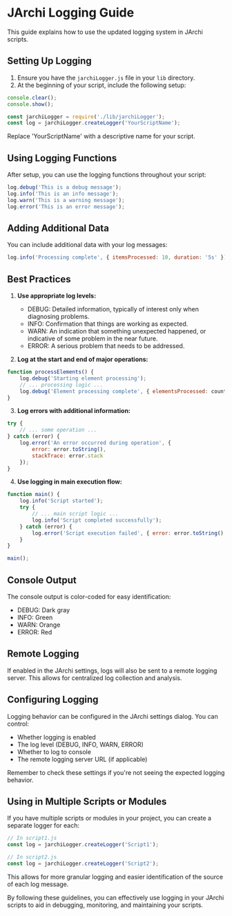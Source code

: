 # JArchi Logging Guide

This guide explains how to use the updated logging system in JArchi scripts.

## Setting Up Logging

1. Ensure you have the `jarchiLogger.js` file in your `lib` directory.
2. At the beginning of your script, include the following setup:

```javascript
console.clear();
console.show();

const jarchiLogger = require('./lib/jarchiLogger');
const log = jarchiLogger.createLogger('YourScriptName');
```

Replace 'YourScriptName' with a descriptive name for your script.

## Using Logging Functions

After setup, you can use the logging functions throughout your script:

```javascript
log.debug('This is a debug message');
log.info('This is an info message');
log.warn('This is a warning message');
log.error('This is an error message');
```

## Adding Additional Data

You can include additional data with your log messages:

```javascript
log.info('Processing complete', { itemsProcessed: 10, duration: '5s' });
```

## Best Practices

1. **Use appropriate log levels:**
   - DEBUG: Detailed information, typically of interest only when diagnosing problems.
   - INFO: Confirmation that things are working as expected.
   - WARN: An indication that something unexpected happened, or indicative of some problem in the near future.
   - ERROR: A serious problem that needs to be addressed.

2. **Log at the start and end of major operations:**

```javascript
function processElements() {
    log.debug('Starting element processing');
    // ... processing logic ...
    log.debug('Element processing complete', { elementsProcessed: count });
}
```

3. **Log errors with additional information:**

```javascript
try {
    // ... some operation ...
} catch (error) {
    log.error('An error occurred during operation', { 
        error: error.toString(),
        stackTrace: error.stack
    });
}
```

4. **Use logging in main execution flow:**

```javascript
function main() {
    log.info('Script started');
    try {
        // ... main script logic ...
        log.info('Script completed successfully');
    } catch (error) {
        log.error('Script execution failed', { error: error.toString() });
    }
}

main();
```

## Console Output

The console output is color-coded for easy identification:
- DEBUG: Dark gray
- INFO: Green
- WARN: Orange
- ERROR: Red

## Remote Logging

If enabled in the JArchi settings, logs will also be sent to a remote logging server. This allows for centralized log collection and analysis.

## Configuring Logging

Logging behavior can be configured in the JArchi settings dialog. You can control:
- Whether logging is enabled
- The log level (DEBUG, INFO, WARN, ERROR)
- Whether to log to console
- The remote logging server URL (if applicable)

Remember to check these settings if you're not seeing the expected logging behavior.

## Using in Multiple Scripts or Modules

If you have multiple scripts or modules in your project, you can create a separate logger for each:

```javascript
// In script1.js
const log = jarchiLogger.createLogger('Script1');

// In script2.js
const log = jarchiLogger.createLogger('Script2');
```

This allows for more granular logging and easier identification of the source of each log message.

By following these guidelines, you can effectively use logging in your JArchi scripts to aid in debugging, monitoring, and maintaining your scripts.